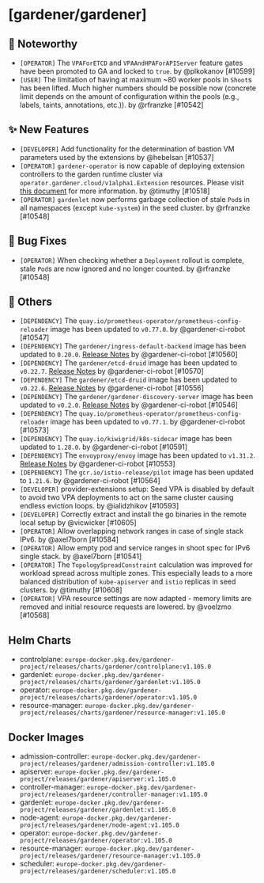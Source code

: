 # [gardener/gardener]

## 📰 Noteworthy

- `[OPERATOR]` The `VPAForETCD` and `VPAAndHPAForAPIServer` feature gates have been promoted to GA and locked to `true`. by @plkokanov [#10599]
- `[USER]` The limitation of having at maximum ~80 worker pools in `Shoot`s has been lifted. Much higher numbers should be possible now (concrete limit depends on the amount of configuration within the pools (e.g., labels, taints, annotations, etc.)). by @rfranzke [#10542]
## ✨ New Features

- `[DEVELOPER]` Add functionality for the determination of bastion VM parameters used by the extensions by @hebelsan [#10537]
- `[OPERATOR]` `gardener-operator` is now capable of deploying extension controllers to the garden runtime cluster via `operator.gardener.cloud/v1alpha1.Extension` resources. Please visit [this document](https://github.com/gardener/gardener/blob/70ef15cb1c26e7cb93388b5cecf91c95d5b3f459/docs/concepts/operator.md#configuration-for-extension-deployment) for more information. by @timuthy [#10518]
- `[OPERATOR]` `gardenlet` now performs garbage collection of stale `Pod`s in all namespaces (except `kube-system`) in the seed cluster. by @rfranzke [#10548]
## 🐛 Bug Fixes

- `[OPERATOR]` When checking whether a `Deployment` rollout is complete, stale `Pod`s are now ignored and no longer counted. by @rfranzke [#10548]
## 🏃 Others

- `[DEPENDENCY]` The `quay.io/prometheus-operator/prometheus-config-reloader` image has been updated to `v0.77.0`. by @gardener-ci-robot [#10547]
- `[DEPENDENCY]` The `gardener/ingress-default-backend` image has been updated to `0.20.0`. [Release Notes](https://redirect.github.com/gardener/ingress-default-backend/releases/tag/0.20.0) by @gardener-ci-robot [#10560]
- `[DEPENDENCY]` The `gardener/etcd-druid` image has been updated to `v0.22.7`. [Release Notes](https://redirect.github.com/gardener/etcd-druid/releases/tag/v0.22.7) by @gardener-ci-robot [#10570]
- `[DEPENDENCY]` The `gardener/etcd-druid` image has been updated to `v0.22.6`. [Release Notes](https://redirect.github.com/gardener/etcd-druid/releases/tag/v0.22.6) by @gardener-ci-robot [#10556]
- `[DEPENDENCY]` The `gardener/gardener-discovery-server` image has been updated to `v0.2.0`. [Release Notes](https://redirect.github.com/gardener/gardener-discovery-server/releases/tag/v0.2.0) by @gardener-ci-robot [#10546]
- `[DEPENDENCY]` The `quay.io/prometheus-operator/prometheus-config-reloader` image has been updated to `v0.77.1`. by @gardener-ci-robot [#10573]
- `[DEPENDENCY]` The `quay.io/kiwigrid/k8s-sidecar` image has been updated to `1.28.0`. by @gardener-ci-robot [#10591]
- `[DEPENDENCY]` The `envoyproxy/envoy` image has been updated to `v1.31.2`. [Release Notes](https://redirect.github.com/envoyproxy/envoy/releases/tag/v1.31.2) by @gardener-ci-robot [#10553]
- `[DEPENDENCY]` The `gcr.io/istio-release/pilot` image has been updated to `1.21.6`. by @gardener-ci-robot [#10564]
- `[DEVELOPER]` provider-extensions setup: Seed VPA is disabled by default to avoid two VPA deployments to act on the same cluster causing endless eviction loops. by @ialidzhikov [#10593]
- `[DEVELOPER]` Correctly extract and install the go binaries in the remote local setup by @vicwicker [#10605]
- `[OPERATOR]` Allow overlapping network ranges in case of single stack IPv6. by @axel7born [#10584]
- `[OPERATOR]` Allow empty pod and service ranges in shoot spec for IPv6 single stack. by @axel7born [#10541]
- `[OPERATOR]` The `TopologySpreadConstraint` calculation was improved for workload spread across multiple zones. This especially leads to a more balanced distribution of `kube-apiserver` and `istio` replicas in seed clusters. by @timuthy [#10608]
- `[OPERATOR]` VPA resource settings are now adapted - memory limits are removed and initial resource requests are lowered. by @voelzmo [#10568]

## Helm Charts
- controlplane: `europe-docker.pkg.dev/gardener-project/releases/charts/gardener/controlplane:v1.105.0`
- gardenlet: `europe-docker.pkg.dev/gardener-project/releases/charts/gardener/gardenlet:v1.105.0`
- operator: `europe-docker.pkg.dev/gardener-project/releases/charts/gardener/operator:v1.105.0`
- resource-manager: `europe-docker.pkg.dev/gardener-project/releases/charts/gardener/resource-manager:v1.105.0`
## Docker Images
- admission-controller: `europe-docker.pkg.dev/gardener-project/releases/gardener/admission-controller:v1.105.0`
- apiserver: `europe-docker.pkg.dev/gardener-project/releases/gardener/apiserver:v1.105.0`
- controller-manager: `europe-docker.pkg.dev/gardener-project/releases/gardener/controller-manager:v1.105.0`
- gardenlet: `europe-docker.pkg.dev/gardener-project/releases/gardener/gardenlet:v1.105.0`
- node-agent: `europe-docker.pkg.dev/gardener-project/releases/gardener/node-agent:v1.105.0`
- operator: `europe-docker.pkg.dev/gardener-project/releases/gardener/operator:v1.105.0`
- resource-manager: `europe-docker.pkg.dev/gardener-project/releases/gardener/resource-manager:v1.105.0`
- scheduler: `europe-docker.pkg.dev/gardener-project/releases/gardener/scheduler:v1.105.0`

